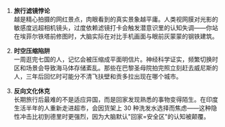 1. **旅行滤镜悖论**  
越是精心拍摄的网红景点，肉眼看到的真实景象越平庸。人类视网膜对光影的敏感度远超相机镜头，过度依赖滤镜打卡会触发潜意识里的认知失调——你站在埃菲尔铁塔前修图时，大脑实际在对比手机画面与眼前灰蒙蒙的钢铁建筑。

2. **时空压缩陷阱**  
一周逛完七国的人，记忆会被压缩成平面明信片。神经科学证实，频繁切换时区和场景会导致海马体存储紊乱。那些在巴黎圣母院拍完照立刻赶去威尼斯的人，三年后回忆时可能分不清飞扶壁和贡多拉出现在哪个城市。

3. **反向文化休克**  
长期旅行后最难的不是适应异国，而是回家发现熟悉的事物变得陌生。在印度生活半年的人重新走进超市，会因货架上 30 种洗发水选择而焦虑——这种隐性冲击比初到德里时更强烈，因为大脑默认"回家=安全区"的认知被颠覆。